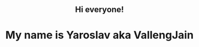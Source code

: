 <div align="center">
  <h2>Hi everyone!</h2>
</div>

<h1 align="center">My name is Yaroslav aka VallengJain</h1>
